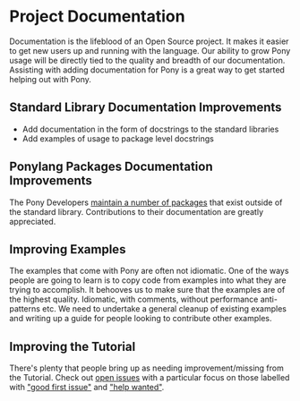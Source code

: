 # Project Documentation

Documentation is the lifeblood of an Open Source project. It makes it easier to get new users up and running with the language. Our ability to grow Pony usage will be directly tied to the quality and breadth of our documentation. Assisting with adding documentation for Pony is a great way to get started helping out with Pony.

## Standard Library Documentation Improvements

* Add documentation in the form of docstrings to the standard libraries
* Add examples of usage to package level docstrings

## Ponylang Packages Documentation Improvements

The Pony Developers [maintain a number of packages](/use/packages.md) that exist outside of the standard library. Contributions to their documentation are greatly appreciated.

## Improving Examples

The examples that come with Pony are often not idiomatic. One of the ways people are going to learn is to copy code from examples into what they are trying to accomplish. It behooves us to make sure that the examples are of the highest quality. Idiomatic, with comments, without performance anti-patterns etc. We need to undertake a general cleanup of existing examples and writing up a guide for people looking to contribute other examples.

## Improving the Tutorial

There's plenty that people bring up as needing improvement/missing from the Tutorial. Check out [open issues](https://github.com/ponylang/pony-tutorial/issues) with a particular focus on those labelled with ["good first issue"](https://github.com/ponylang/pony-tutorial/issues?q=is%3Aissue+is%3Aopen+label%3A%22good+first+issue%22) and ["help wanted"](https://github.com/ponylang/pony-tutorial/issues?q=is%3Aissue+is%3Aopen+label%3A%22help+wanted%22).

